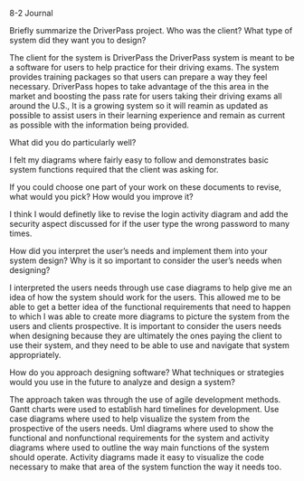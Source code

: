 8-2 Journal 

Briefly summarize the DriverPass project. Who was the client? What type of system did they want you to design?

The client for the system is DriverPass the DriverPass system is meant to be a software for users to help practice for their driving exams.
The system provides training packages so that users can prepare a way they feel necessary. DriverPass hopes to take advantage of the this 
area in the market and boosting the pass rate for users taking their driving exams all around the U.S., It is a growing system so it will 
reamin as updated as possible to assist users in their learning experience and remain as current as possible with the information being provided.

What did you do particularly well?

I felt my diagrams where fairly easy to follow and demonstrates basic system functions required that the client was asking for. 

If you could choose one part of your work on these documents to revise, what would you pick? How would you improve it?

I think I would definetly like to revise the login activity diagram and add the security aspect discussed for if the user type the wrong password
to many times. 

How did you interpret the user’s needs and implement them into your system design? Why is it so important to consider the user’s needs when designing?

I interpreted the users needs through use case diagrams to help give me an idea of how the system should work for the users. This allowed me to be able to 
get a better idea of the functional requirements that need to happen to which I was able to create more diagrams to picture the system from the users and 
clients prospective. It is important to consider the users needs when designing because they are ultimately the ones paying the client to use their system, 
and they need to be able to use and navigate that system appropriately. 

How do you approach designing software? What techniques or strategies would you use in the future to analyze and design a system?

The approach taken was through the use of agile development methods. Gantt charts were used to establish hard timelines for development. Use case diagrams where
used to help visualize the system from the prospective of the users needs. Uml diagrams where used to show the functional and nonfunctional requirements for the 
system and activity diagrams where used to outline the way main functions of the system should operate. Activity diagrams made it easy to visualize the code necessary
to make that area of the system function the way it needs too. 
